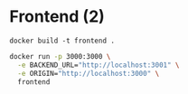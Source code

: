 # Frontend (2)

```
docker build -t frontend .
```


```bash
docker run -p 3000:3000 \
  -e BACKEND_URL="http://localhost:3001" \
  -e ORIGIN="http://localhost:3000" \
  frontend
```